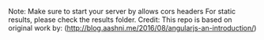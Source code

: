 Note: Make sure to start your server by allows cors headers 
For static results, please check the results folder.
Credit: This repo is based on original work by: (http://blog.aashni.me/2016/08/angularjs-an-introduction/)

